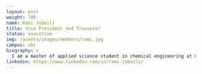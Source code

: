 ```yaml
---
layout: post
weight: 700
name: Rami Jubeili
title: Vice President and Treasurer
status: executive
img: /assets/images/members/rami.jpg
campus: ubc
biography: >
  I am a master of applied science student in chemical engineering at UBC, driven by a passion to form a sustainable relationship with the world. My interests lie in heterogeneous catalysis, zero GHG emission energy production, and the integration of machine learning in process industries. Currently, I am conducting research on the use of molten metal catalysts for economically feasible production of ultra-pure hydrogen.
linkedin: https://www.linkedin.com/in/rami-jubeili/
---
```

